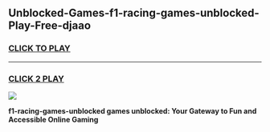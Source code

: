 
## Unblocked-Games-f1-racing-games-unblocked-Play-Free-djaao
<h3>
<a href="https://premium76.site?title=f1-racing-games-unblocked&ref=20A">CLICK TO PLAY</a></h3>
<hr>

<h3>
<a href="https://premium76.site?title=f1-racing-games-unblocked&ref=20A">CLICK 2 PLAY</a>
  
</h3>

<a href="https://premium76.site?title=f1-racing-games-unblocked&ref=20A"><img src="https://clearcache.store/games.png"></a>


**f1-racing-games-unblocked games unblocked: Your Gateway to Fun and Accessible Online Gaming**
